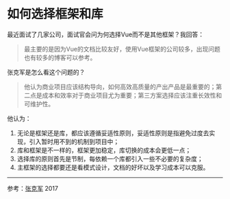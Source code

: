 # 如何选择框架和库

最近面试了几家公司，面试官会问为何选择Vue而不是其他框架？我回答：

> 最主要的是因为Vue的文档比较友好，使用Vue框架的公司较多，出现问题也有较多的博客可以参考。

张克军是怎么看这个问题的？

> 他认为商业项目应该结构导向，如何高效高质量的产出产品是最重要的；第二点是成本和效率对于商业项目尤为重要；第三方案选择应该注重长效性和可维护性。

他认为：

1. 无论是框架还是库，都应该遵循妥适性原则，妥适性原则是指避免过度去实现，引入暂时用不到的机制到项目中；
2. 库和框架是不一样的，框架更加稳定，库切换的成本会更低一点；
3. 选择库的原则首先是节制，每依赖一个库都引入一些不必要的复杂度；
4. 主框架的选择都要还是看模式设计，文档的好坏以及学习成本可以克服。

---

参考：[张克军](https://www.youtube.com/watch?v=qEwnMWpLOLE) 2017

